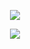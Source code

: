 
<p align="center"

[![](https://files.catbox.moe/6o2idi.png)](https://retrospring.net/@boothill)<br>
<p align="center"

![](https://komarev.com/ghpvc/?username=boothiII&flat&color=007439&label=⋆)
<p align="center"
